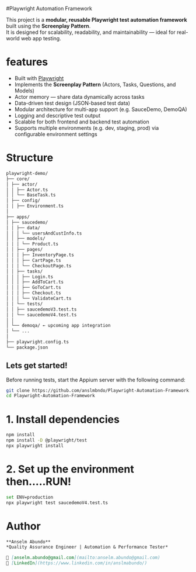 #Playwright Automation Framework

This project is a **modular, reusable Playwright test automation framework** built using the **Screenplay Pattern**.  
It is designed for scalability, readability, and maintainability — ideal for real-world web app testing.

# features

- Built with [Playwright](https://playwright.dev)
- Implements the **Screenplay Pattern** (Actors, Tasks, Questions, and Models)
- Actor memory — share data dynamically across tasks
- Data-driven test design (JSON-based test data)  
- Modular architecture for multi-app support (e.g. SauceDemo, DemoQA)
- Logging and descriptive test output
- Scalable for both frontend and backend test automation
- Supports multiple environments (e.g. dev, staging, prod) via configurable environment settings

# Structure
```bash
playwright-demo/
├── core/
│ ├── actor/
│ │ ├── Actor.ts
│ │ └── BaseTask.ts
│ ├── config/
│ │ ├── Environment.ts
│
├── apps/
│ ├── saucedemo/
│ │ ├── data/
│ │ │ └── usersAndCustInfo.ts
│ │ ├── models/
│ │ │ └── Product.ts
│ │ ├── pages/
│ │ │ ├── InventoryPage.ts
│ │ │ ├── CartPage.ts
│ │ │ └── CheckoutPage.ts
│ │ ├── tasks/
│ │ │ ├── Login.ts
│ │ │ ├── AddToCart.ts
│ │ │ ├── GoToCart.ts
│ │ │ ├── Checkout.ts
│ │ │ └── ValidateCart.ts
│ │ └── tests/
│ │ ├── saucedemoV3.test.ts
│ │ └── saucedemoV4.test.ts
│ │
│ └── demoqa/ ← upcoming app integration
│ └── ...
│
├── playwright.config.ts
└── package.json
```
## Lets get started!

Before running tests, start the Appium server with the following command:

```bash
git clone https://github.com/anslmbndo/Playwright-Automation-Framework.git
cd Playwright-Automation-Framework
```


# 1. Install dependencies
```bash
npm install
npm install -D @playwright/test
npx playwright install
```
# 2. Set up the environment then.....RUN!
```bash
set ENV=production
npx playwright test saucedemoV4.test.ts
```

# Author
```markdown
**Anselm Abundo**  
*Quality Assurance Engineer | Automation & Performance Tester*  

📧 [anselm.abundo@gmail.com](mailto:anselm.abundo@gmail.com)  
🔗 [LinkedIn](https://www.linkedin.com/in/anslmabundo/)
```
